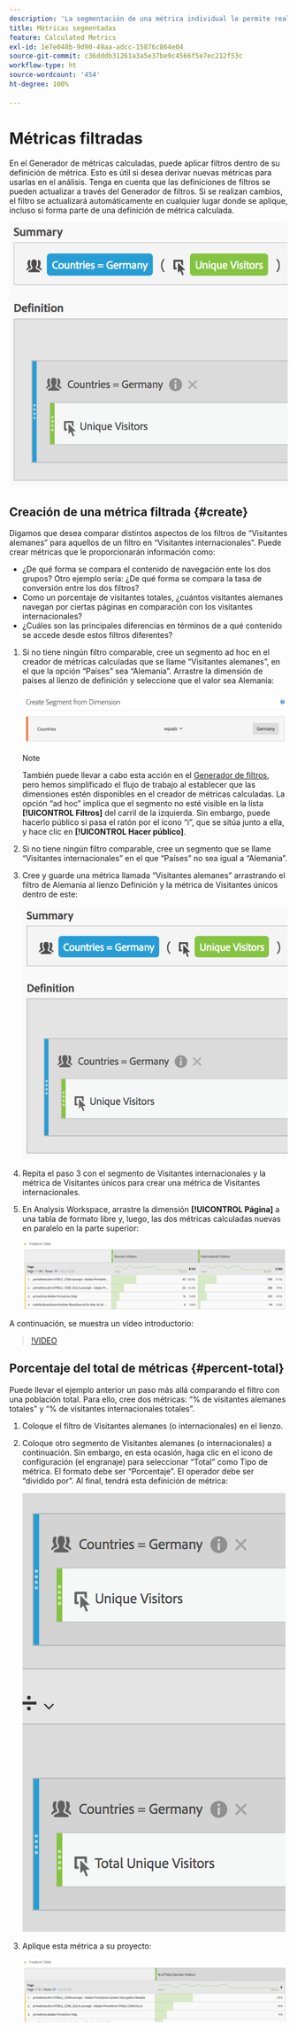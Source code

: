 ```yaml
---
description: 'La segmentación de una métrica individual le permite realizar comparaciones de métricas dentro del mismo informe. '
title: Métricas segmentadas
feature: Calculated Metrics
exl-id: 1e7e048b-9d90-49aa-adcc-15876c864e04
source-git-commit: c36dddb31261a3a5e37be9c4566f5e7ec212f53c
workflow-type: ht
source-wordcount: '454'
ht-degree: 100%

---
```


# Métricas filtradas

En el Generador de métricas calculadas, puede aplicar filtros dentro de su definición de métrica. Esto es útil si desea derivar nuevas métricas para usarlas en el análisis. Tenga en cuenta que las definiciones de filtros se pueden actualizar a través del Generador de filtros. Si se realizan cambios, el filtro se actualizará automáticamente en cualquier lugar donde se aplique, incluso si forma parte de una definición de métrica calculada.

![](assets/german-visitors.png)

## Creación de una métrica filtrada {#create}

Digamos que desea comparar distintos aspectos de los filtros de “Visitantes alemanes” para aquellos de un filtro en “Visitantes internacionales”. Puede crear métricas que le proporcionarán información como:

* ¿De qué forma se compara el contenido de navegación ente los dos grupos? Otro ejemplo sería: ¿De qué forma se compara la tasa de conversión entre los dos filtros?
* Como un porcentaje de visitantes totales, ¿cuántos visitantes alemanes navegan por ciertas páginas en comparación con los visitantes internacionales?
* ¿Cuáles son las principales diferencias en términos de a qué contenido se accede desde estos filtros diferentes?

1. Si no tiene ningún filtro comparable, cree un segmento ad hoc en el creador de métricas calculadas que se llame “Visitantes alemanes”, en el que la opción “Países” sea “Alemania”. Arrastre la dimensión de países al lienzo de definición y seleccione que el valor sea Alemania:

   ![](assets/segment-from-dimension.png)

   >[!NOTE]
   >
   >También puede llevar a cabo esta acción en el [Generador de filtros](/help/components/filters/create-filters.md), pero hemos simplificado el flujo de trabajo al establecer que las dimensiones estén disponibles en el creador de métricas calculadas. La opción “ad hoc” implica que el segmento no esté visible en la lista **[!UICONTROL Filtros]** del carril de la izquierda. Sin embargo, puede hacerlo público si pasa el ratón por el icono “i”, que se sitúa junto a ella, y hace clic en **[!UICONTROL Hacer público]**.

1. Si no tiene ningún filtro comparable, cree un segmento que se llame “Visitantes internacionales” en el que “Países” no sea igual a “Alemania”.
1. Cree y guarde una métrica llamada “Visitantes alemanes” arrastrando el filtro de Alemania al lienzo Definición y la métrica de Visitantes únicos dentro de este:

   ![](assets/german-visitors.png)

1. Repita el paso 3 con el segmento de Visitantes internacionales y la métrica de Visitantes únicos para crear una métrica de Visitantes internacionales.
1. En Analysis Workspace, arrastre la dimensión **[!UICONTROL Página]** a una tabla de formato libre y, luego, las dos métricas calculadas nuevas en paralelo en la parte superior:

   ![](assets/workspace-pages.png)

A continuación, se muestra un vídeo introductorio:

>[!VIDEO](https://video.tv.adobe.com/v/25407/?quality=12)

## Porcentaje del total de métricas {#percent-total}

Puede llevar el ejemplo anterior un paso más allá comparando el filtro con una población total. Para ello, cree dos métricas: “% de visitantes alemanes totales” y “% de visitantes internacionales totales”.

1. Coloque el filtro de Visitantes alemanes (o internacionales) en el lienzo.
1. Coloque otro segmento de Visitantes alemanes (o internacionales) a continuación. Sin embargo, en esta ocasión, haga clic en el icono de configuración (el engranaje) para seleccionar “Total” como Tipo de métrica. El formato debe ser “Porcentaje”. El operador debe ser “dividido por”. Al final, tendrá esta definición de métrica:

   ![](assets/cm_metric_total.png)

1. Aplique esta métrica a su proyecto:

   ![](assets/cm_percent_total.png)
